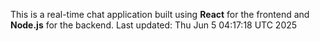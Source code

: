 This is a real-time chat application built using **React** for the frontend and **Node.js** for the backend.
Last updated: Thu Jun  5 04:17:18 UTC 2025
